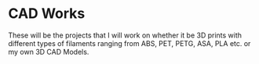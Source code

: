 # CAD Works



These will be the projects that I will work on whether it be 3D prints with different types of filaments ranging from ABS, PET, PETG, ASA, PLA etc. or my own 3D CAD Models.